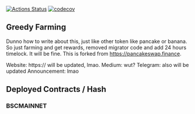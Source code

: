 

[![Actions Status](https://github.com/pancakeswap/pancake-farm/workflows/CI/badge.svg)](https://github.com/pancakeswap/pancake-farm/actions)
[![codecov](https://codecov.io/gh/pancakeswap/pancake-farm/branch/master/graph/badge.svg?token=5XMLP74IR0)](https://codecov.io/gh/pancakeswap/pancake-farm)

## Greedy Farming 
Dunno how to write about this, just like other token like pancake or banana. So just farming and get rewards, removed migrator code and add 24 hours timelock. It will be fine.
This is forked from https://pancakeswap.finance.

Website: https:// will be updated, lmao.
Medium: wut?
Telegram: also will be updated
Announcement: lmao


## Deployed Contracts / Hash

### BSCMAINNET


